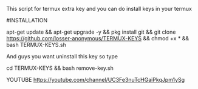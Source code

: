 This script for termux extra key
and you can do install keys in your termux

#INSTALLATION

apt-get update && apt-get upgrade -y && pkg install git &&
git clone https://github.com/losser-anonymous/TERMUX-KEYS
 && chmod +x * &&
bash TERMUX-KEYS.sh

And guys you want uninstall this key so type

cd TERMUX-KEYS &&
bash remove-key.sh

YOUTUBE https://youtube.com/channel/UC3Fe3nuTcHGaiPkqJpm1ySg

